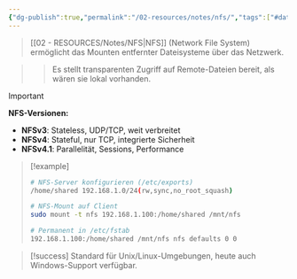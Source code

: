 ```yaml
---
{"dg-publish":true,"permalink":"/02-resources/notes/nfs/","tags":["#dateisystem/netzwerk","#unix/linux-protokolle"],"noteIcon":"","updated":"2025-09-16T23:41:26.783+02:00"}
---
```



>[[02 - RESOURCES/Notes/NFS\|NFS]] (Network File System) ermöglicht das Mounten entfernter Dateisysteme über das Netzwerk.

>>Es stellt transparenten Zugriff auf Remote-Dateien bereit, als wären sie lokal vorhanden.

>[!important] 
>**NFS-Versionen:**
>- **NFSv3**: Stateless, UDP/TCP, weit verbreitet
>- **NFSv4**: Stateful, nur TCP, integrierte Sicherheit
>- **NFSv4.1**: Parallelität, Sessions, Performance

>[!example] 
>```bash
># NFS-Server konfigurieren (/etc/exports)
>/home/shared 192.168.1.0/24(rw,sync,no_root_squash)
>
># NFS-Mount auf Client
>sudo mount -t nfs 192.168.1.100:/home/shared /mnt/nfs
>
># Permanent in /etc/fstab
>192.168.1.100:/home/shared /mnt/nfs nfs defaults 0 0
>```

>[!success] 
>Standard für Unix/Linux-Umgebungen, heute auch Windows-Support verfügbar.